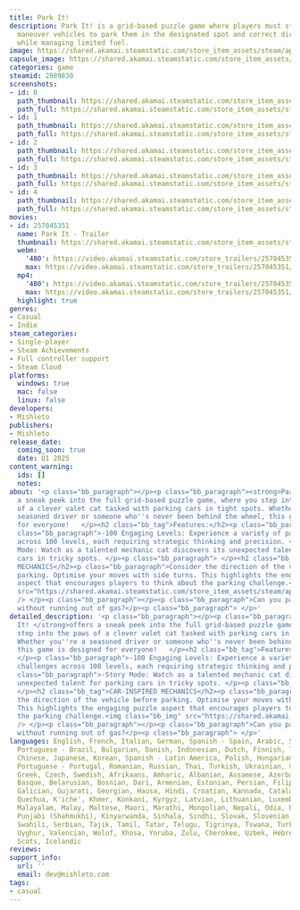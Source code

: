 ```yaml
---
title: Park It!
description: Park It! is a grid-based puzzle game where players must strategically
  maneuver vehicles to park them in the designated spot and correct direction, all
  while managing limited fuel.
image: https://shared.akamai.steamstatic.com/store_item_assets/steam/apps/2989830/header.jpg?t=1732938289
capsule_image: https://shared.akamai.steamstatic.com/store_item_assets/steam/apps/2989830/capsule_231x87.jpg?t=1732938289
categories: game
steamid: 2989830
screenshots:
- id: 0
  path_thumbnail: https://shared.akamai.steamstatic.com/store_item_assets/steam/apps/2989830/ss_1e37391b227fbdc4dae1da94a75b67a6ba235c89.600x338.jpg?t=1732938289
  path_full: https://shared.akamai.steamstatic.com/store_item_assets/steam/apps/2989830/ss_1e37391b227fbdc4dae1da94a75b67a6ba235c89.1920x1080.jpg?t=1732938289
- id: 1
  path_thumbnail: https://shared.akamai.steamstatic.com/store_item_assets/steam/apps/2989830/ss_4d6e34e161fb555f855eccf70c9fef3f5ffb4432.600x338.jpg?t=1732938289
  path_full: https://shared.akamai.steamstatic.com/store_item_assets/steam/apps/2989830/ss_4d6e34e161fb555f855eccf70c9fef3f5ffb4432.1920x1080.jpg?t=1732938289
- id: 2
  path_thumbnail: https://shared.akamai.steamstatic.com/store_item_assets/steam/apps/2989830/ss_1b73ec11a55ab1669e0d0d1aea18bcdaf6c2ec92.600x338.jpg?t=1732938289
  path_full: https://shared.akamai.steamstatic.com/store_item_assets/steam/apps/2989830/ss_1b73ec11a55ab1669e0d0d1aea18bcdaf6c2ec92.1920x1080.jpg?t=1732938289
- id: 3
  path_thumbnail: https://shared.akamai.steamstatic.com/store_item_assets/steam/apps/2989830/ss_f3d1b170ff82292f44f186fffe58a4085fbabfa9.600x338.jpg?t=1732938289
  path_full: https://shared.akamai.steamstatic.com/store_item_assets/steam/apps/2989830/ss_f3d1b170ff82292f44f186fffe58a4085fbabfa9.1920x1080.jpg?t=1732938289
- id: 4
  path_thumbnail: https://shared.akamai.steamstatic.com/store_item_assets/steam/apps/2989830/ss_a18c4f03c1d411a384d538385cec87fd6e4b8b61.600x338.jpg?t=1732938289
  path_full: https://shared.akamai.steamstatic.com/store_item_assets/steam/apps/2989830/ss_a18c4f03c1d411a384d538385cec87fd6e4b8b61.1920x1080.jpg?t=1732938289
movies:
- id: 257045351
  name: Park It - Trailer
  thumbnail: https://shared.akamai.steamstatic.com/store_item_assets/steam/apps/257045351/movie.293x165.jpg?t=1726328620
  webm:
    '480': https://video.akamai.steamstatic.com/store_trailers/257045351/movie480_vp9.webm?t=1726328620
    max: https://video.akamai.steamstatic.com/store_trailers/257045351/movie_max_vp9.webm?t=1726328620
  mp4:
    '480': https://video.akamai.steamstatic.com/store_trailers/257045351/movie480.mp4?t=1726328620
    max: https://video.akamai.steamstatic.com/store_trailers/257045351/movie_max.mp4?t=1726328620
  highlight: true
genres:
- Casual
- Indie
steam_categories:
- Single-player
- Steam Achievements
- Full controller support
- Steam Cloud
platforms:
  windows: true
  mac: false
  linux: false
developers:
- Mishleto
publishers:
- Mishleto
release_date:
  coming_soon: true
  date: Q1 2025
content_warning:
  ids: []
  notes:
about: '<p class="bb_paragraph"></p><p class="bb_paragraph"><strong>Park It! </strong>offers
  a sneak peek into the full grid-based puzzle game, where you step into the paws
  of a clever valet cat tasked with parking cars in tight spots. Whether you''re a
  seasoned driver or someone who''s never been behind the wheel, this game is designed
  for everyone!   </p><h2 class="bb_tag">Features:</h2><p class="bb_paragraph"> </p><p
  class="bb_paragraph">-100 Engaging Levels: Experience a variety of parking challenges
  across 100 levels, each requiring strategic thinking and precision. </p><p class="bb_paragraph">-Story
  Mode: Watch as a talented mechanic cat discovers its unexpected talent for parking
  cars in tricky spots. </p><p class="bb_paragraph"> </p><h2 class="bb_tag">CAR-INSPIRED
  MECHANICS</h2><p class="bb_paragraph">Consider the direction of the vehicle before
  parking. Optimise your moves with side turns. This highlights the engaging puzzle
  aspect that encourages players to think about the parking challenge.<img class="bb_img"
  src="https://shared.akamai.steamstatic.com/store_item_assets/steam/apps/2989830/extras/ezgif-5-642ff6d8a6-ezgif.com-video-to-gif-converter.gif?t=1732938289"
  /> </p><p class="bb_paragraph"></p><p class="bb_paragraph">Can you park perfectly
  without running out of gas?</p><p class="bb_paragraph"> </p>'
detailed_description: '<p class="bb_paragraph"></p><p class="bb_paragraph"><strong>Park
  It! </strong>offers a sneak peek into the full grid-based puzzle game, where you
  step into the paws of a clever valet cat tasked with parking cars in tight spots.
  Whether you''re a seasoned driver or someone who''s never been behind the wheel,
  this game is designed for everyone!   </p><h2 class="bb_tag">Features:</h2><p class="bb_paragraph">
  </p><p class="bb_paragraph">-100 Engaging Levels: Experience a variety of parking
  challenges across 100 levels, each requiring strategic thinking and precision. </p><p
  class="bb_paragraph">-Story Mode: Watch as a talented mechanic cat discovers its
  unexpected talent for parking cars in tricky spots. </p><p class="bb_paragraph">
  </p><h2 class="bb_tag">CAR-INSPIRED MECHANICS</h2><p class="bb_paragraph">Consider
  the direction of the vehicle before parking. Optimise your moves with side turns.
  This highlights the engaging puzzle aspect that encourages players to think about
  the parking challenge.<img class="bb_img" src="https://shared.akamai.steamstatic.com/store_item_assets/steam/apps/2989830/extras/ezgif-5-642ff6d8a6-ezgif.com-video-to-gif-converter.gif?t=1732938289"
  /> </p><p class="bb_paragraph"></p><p class="bb_paragraph">Can you park perfectly
  without running out of gas?</p><p class="bb_paragraph"> </p>'
languages: English, French, Italian, German, Spanish - Spain, Arabic, Simplified Chinese,
  Portuguese - Brazil, Bulgarian, Danish, Indonesian, Dutch, Finnish, Traditional
  Chinese, Japanese, Korean, Spanish - Latin America, Polish, Hungarian, Norwegian,
  Portuguese - Portugal, Romanian, Russian, Thai, Turkish, Ukrainian, Vietnamese,
  Greek, Czech, Swedish, Afrikaans, Amharic, Albanian, Assamese, Azerbaijani, Bangla,
  Basque, Belarusian, Bosnian, Dari, Armenian, Estonian, Persian, Filipino, Welsh,
  Galician, Gujarati, Georgian, Hausa, Hindi, Croatian, Kannada, Catalan, Kazakh,
  Quechua, K'iche', Khmer, Konkani, Kyrgyz, Latvian, Lithuanian, Luxembourgish, Macedonian,
  Malayalam, Malay, Maltese, Maori, Marathi, Mongolian, Nepali, Odia, Punjabi (Gurmukhi),
  Punjabi (Shahmukhi), Kinyarwanda, Sinhala, Sindhi, Slovak, Slovenian, Sorani, Sotho,
  Swahili, Serbian, Tajik, Tamil, Tatar, Telugu, Tigrinya, Tswana, Turkmen, Urdu,
  Uyghur, Valencian, Wolof, Xhosa, Yoruba, Zulu, Cherokee, Uzbek, Hebrew, Igbo, Irish,
  Scots, Icelandic
reviews:
support_info:
  url: ''
  email: dev@mishleto.com
tags:
- casual
---
```


